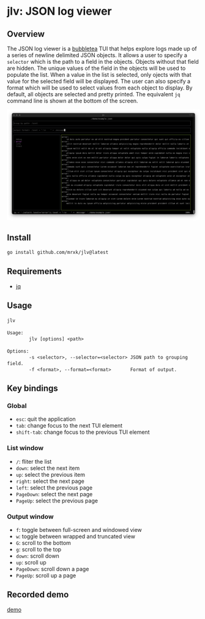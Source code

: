 # jlv: JSON log viewer

## Overview

The JSON log viewer is a [bubbletea](https://github.com/charmbracelet/bubbletea)
TUI that helps explore logs made up of a series of newline delimited JSON
objects. It allows a user to specify a `selector` which is the path to a field
in the objects. Objects without that field are hidden. The unique values of the
field in the objects will be used to populate the list.  When a value in the
list is selected, only ojects with that value for the selected field will be
displayed.  The user can also specify a format which will be used to select
values from each object to display.  By default, all objects are selected and
pretty printed. The equivalent `jq` command line is shown at the bottom of the
screen.

<img width="1200" alt="A demo of the jlv application" src="screenshot.png">

## Install

```bash
go install github.com/mrxk/jlv@latest
```

## Requirements

* [jq](https://jqlang.org/)

## Usage

```
jlv

Usage:
        jlv [options] <path>

Options:
        -s <selector>, --selector=<selector> JSON path to grouping field.
        -f <format>, --format=<format>       Format of output.
```

## Key bindings

### Global

* `esc`: quit the application
* `tab`: change focus to the next TUI element
* `shift-tab`: change focus to the previous TUI element

### List window

* `/`: fliter the list
* `down`: select the next item
* `up`: select the previous item
* `right`: select the next page
* `left`: select the previous page
* `PageDown`: select the next page
* `PageUp`: select the previous page

### Output window

* `f`: toggle between full-screen and windowed view
* `w`: toggle between wrapped and truncated view
* `G`: scroll to the bottom
* `g`: scroll to the top
* `down`: scroll down
* `up`: scroll up
* `PageDown`: scroll down a page
* `PageUp`: scroll up a page

## Recorded demo

[demo](demo/README.md)
